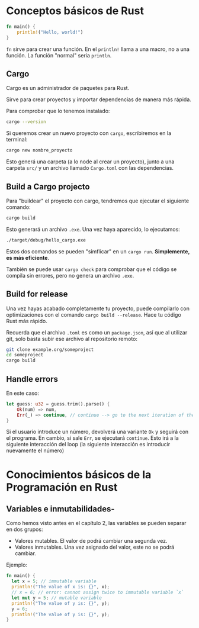 # Conceptos básicos de Rust

```rust
fn main() {
    println!("Hello, world!")
}
```

`fn` sirve para crear una función. En el `println!` llama a una macro, no a una función. La función "normal" seria `println`.

## Cargo

Cargo es un administrador de paquetes para Rust.

Sirve para crear proyectos y importar dependencias de manera más
rápida.

Para comprobar que lo tenemos instalado:

```bash
cargo --version
```

Si queremos crear un nuevo proyecto con `cargo`, escribiremos en la terminal:

```bash
cargo new nombre_proyecto
```

Esto generá una carpeta (a lo node al crear un proyecto), junto a una carpeta `src/` y un archivo llamado `Cargo.toml` con las dependencias.

## Build a Cargo projecto

Para "buildear" el proyecto con cargo, tendremos que ejecutar el siguiente comando:

```bash
cargo build
```

Esto generará un archivo `.exe`. Una vez haya aparecido, lo ejecutamos:

```bash
./target/debug/hello_cargo.exe
```

Estos dos comandos se pueden "simflicar" en un `cargo run`. **Simplemente, es más eficiente**.

También se puede usar `cargo check` para comprobar que el código se compila sin errores, pero no genera un archivo `.exe`.

## Build for release

Una vez hayas acabado completamente tu proyecto, puede compilarlo con optimizaciones con el comando `cargo build --release`. Hace tu código Rust más rápido.

Recuerda que el archivo `.toml` es como un `package.json`, así que al utilizar git, solo basta subir ese archivo al repositorio remoto:

```bash
git clone example.org/someproject
cd someproject
cargo build
```
## Handle errors
En este caso:
```rust
let guess: u32 = guess.trim().parse() {
    Ok(num) => num,
    Err(_) => continue, // continue --> go to the next iteration of the loop
}
```
Si el usuario introduce un número, devolverá una variante `Ok` y seguirá con el programa. En cambio, si sale `Err`, se ejecutará `continue`. Esto irá a la siguiente interacción del loop (la siguiente interacción es introducir nuevamente el número)

# Conocimientos básicos de la Programación en Rust

## Variables e inmutabilidades-

Como hemos visto antes en el capítulo 2, las variables se pueden separar en dos grupos:

- Valores mutables. El valor de podrá cambiar una segunda vez.
- Valores inmutables. Una vez asignado del valor, este no se podrá cambiar.

Ejemplo:
```rust
fn main() {
  let x = 5; // immutable variable
  println!("The value of x is: {}", x);
  // x = 6; // error: cannot assign twice to immutable variable `x`
  let mut y = 5; // mutable variable
  println!("The value of y is: {}", y);
  y = 6;
  println!("The value of y is: {}", y);
}
```
